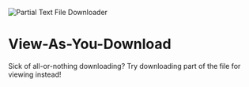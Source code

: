![Partial Text File Downloader](https://github.com/user-attachments/assets/bd1733d6-367d-4136-a09c-73501e4ecf36)
# View-As-You-Download
Sick of all-or-nothing downloading? Try downloading part of the file for viewing instead!
